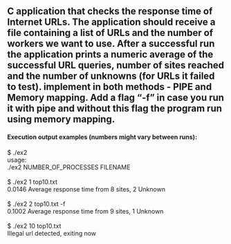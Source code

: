 
<h2>C application that checks the response time of Internet URLs. 
The application should receive a file containing a list of URLs and the number of workers we want to use. 
After a successful run the application prints a numeric average of the successful URL queries,
number of sites reached and the number of unknowns (for URLs it failed to test).
implement in both methods - PIPE and Memory mapping.
Add a flag “-f” in case you run it with pipe and without this flag the program run using memory mapping.
</h2>

<h4>Execution output examples (numbers might vary between runs):</h4>

$ ./ex2<br>
usage:<br>
./ex2 NUMBER_OF_PROCESSES FILENAME<br><br>
$ ./ex2 1 top10.txt<br>
0.0146 Average response time from 8 sites, 2 Unknown<br><br>
$ ./ex2 2 top10.txt -f<br>
0.1002 Average response time from 9 sites, 1 Unknown<br><br>
$ ./ex2 10 top10.txt<br>
Illegal url detected, exiting now<br><br>
